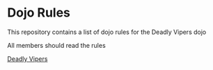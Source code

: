 Dojo Rules
==========

This repository contains a list of dojo rules for the Deadly Vipers dojo

All members should read the rules

[Deadly Vipers](https://github.com/deadlyvipers)